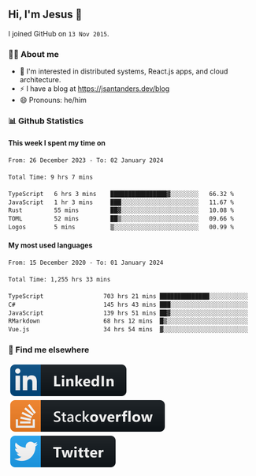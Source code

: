 ## Hi, I'm Jesus 👋

I joined GitHub on `13 Nov 2015`.

<!-- Talking about you -->

### 👨‍💻 About me

- 👦 I'm interested in distributed systems, React.js apps, and cloud architecture.
- ⚡️ I have a blog at <https://jsantanders.dev/blog>
- 😄 Pronouns: he/him

### 📊 Github Statistics

#### This week I spent my time on

<!--START_SECTION:weekly-->

```txt
From: 26 December 2023 - To: 02 January 2024

Total Time: 9 hrs 7 mins

TypeScript   6 hrs 3 mins    ████████████████▓░░░░░░░░   66.32 %
JavaScript   1 hr 3 mins     ███░░░░░░░░░░░░░░░░░░░░░░   11.67 %
Rust         55 mins         ██▓░░░░░░░░░░░░░░░░░░░░░░   10.08 %
TOML         52 mins         ██▒░░░░░░░░░░░░░░░░░░░░░░   09.66 %
Logos        5 mins          ▒░░░░░░░░░░░░░░░░░░░░░░░░   00.99 %
```

<!--END_SECTION:weekly-->

#### My most used languages

<!--START_SECTION:alltime-->

```txt
From: 15 December 2020 - To: 01 January 2024

Total Time: 1,255 hrs 33 mins

TypeScript                 703 hrs 21 mins ██████████████░░░░░░░░░░░   56.02 %
C#                         145 hrs 43 mins ███░░░░░░░░░░░░░░░░░░░░░░   11.61 %
JavaScript                 139 hrs 51 mins ██▓░░░░░░░░░░░░░░░░░░░░░░   11.14 %
RMarkdown                  68 hrs 12 mins  █▒░░░░░░░░░░░░░░░░░░░░░░░   05.43 %
Vue.js                     34 hrs 54 mins  ▓░░░░░░░░░░░░░░░░░░░░░░░░   02.78 %
```

<!--END_SECTION:alltime-->

### 📢 Find me elsewhere

<p>
  <a target="_blank" href="https://linkedin.com/in/jsantanders">
    <img src="https://github.com/jsantanders/jsantanders/blob/master/img/linkedin.svg" alt="LinkedIn" style="vertical-align:top; margin:4px">
  </a>
  
  <a target="_blank" href="https://stackoverflow.com/users/7318331/jesus-santander">
    <img src="https://github.com/jsantanders/jsantanders/blob/master/img/stackoverflow.svg" alt="StackOverflow" style="vertical-align:top; margin:4px">
  </a>
  
  <a target="_blank" href="http://twitter.com/jsantanders">
    <img src="https://github.com/jsantanders/jsantanders/blob/master/img/twitter.svg" alt="Twitter" style="vertical-align:top; margin:4px">
  </a>
</p>

